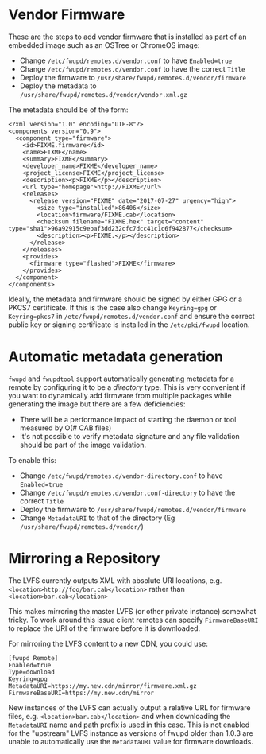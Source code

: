 Vendor Firmware
===============

These are the steps to add vendor firmware that is installed as part of an embedded image such as an OSTree or ChromeOS image:

* Change `/etc/fwupd/remotes.d/vendor.conf` to have `Enabled=true`
* Change `/etc/fwupd/remotes.d/vendor.conf` to have the correct `Title`
* Deploy the firmware to `/usr/share/fwupd/remotes.d/vendor/firmware`
* Deploy the metadata to `/usr/share/fwupd/remotes.d/vendor/vendor.xml.gz`

The metadata should be of the form:

    <?xml version="1.0" encoding="UTF-8"?>
    <components version="0.9">
      <component type="firmware">
        <id>FIXME.firmware</id>
        <name>FIXME</name>
        <summary>FIXME</summary>
        <developer_name>FIXME</developer_name>
        <project_license>FIXME</project_license>
        <description><p>FIXME</p></description>
        <url type="homepage">http://FIXME</url>
        <releases>
          <release version="FIXME" date="2017-07-27" urgency="high">
            <size type="installed">86406</size>
            <location>firmware/FIXME.cab</location>
            <checksum filename="FIXME.hex" target="content" type="sha1">96a92915c9ebaf3dd232cfc7dcc41c1c6f942877</checksum>
            <description><p>FIXME.</p></description>
          </release>
        </releases>
        <provides>
          <firmware type="flashed">FIXME</firmware>
        </provides>
      </component>
    </components>

Ideally, the metadata and firmware should be signed by either GPG or a PKCS7
certificate. If this is the case also change `Keyring=gpg` or `Keyring=pkcs7`
in `/etc/fwupd/remotes.d/vendor.conf` and ensure the correct public key or
signing certificate is installed in the `/etc/pki/fwupd` location.

Automatic metadata generation
=============================
`fwupd` and `fwupdtool` support automatically generating metadata for a remote
by configuring it to be a *directory* type. This is very convenient if you want to dynamically add firmware from multiple packages while generating the image but there are a few deficiencies:
* There will be a performance impact of starting the daemon or tool measured by O(# CAB files)
* It's not possible to verify metadata signature and any file validation should be part of the image validation.

To enable this:
* Change `/etc/fwupd/remotes.d/vendor-directory.conf` to have `Enabled=true`
* Change `/etc/fwupd/remotes.d/vendor.conf-directory` to have the correct `Title`
* Deploy the firmware to `/usr/share/fwupd/remotes.d/vendor/firmware`
* Change `MetadataURI` to that of the directory (Eg `/usr/share/fwupd/remotes.d/vendor/`)


Mirroring a Repository
======================

The LVFS currently outputs XML with absolute URI locations, e.g.
`<location>http://foo/bar.cab</location>` rather than `<location>bar.cab</location>`

This makes mirroring the master LVFS (or other private instance) somewhat tricky.
To work around this issue client remotes can specify `FirmwareBaseURI` to
replace the URI of the firmware before it is downloaded.

For mirroring the LVFS content to a new CDN, you could use:

    [fwupd Remote]
    Enabled=true
    Type=download
    Keyring=gpg
    MetadataURI=https://my.new.cdn/mirror/firmware.xml.gz
    FirmwareBaseURI=https://my.new.cdn/mirror

New instances of the LVFS can actually output a relative URL for firmware files,
e.g. `<location>bar.cab</location>` and when downloading the `MetadataURI` name
and path prefix is used in this case.
This is not enabled for the "upstream" LVFS instance as versions of fwupd older
than 1.0.3 are unable to automatically use the `MetadataURI` value for firmware
downloads.
